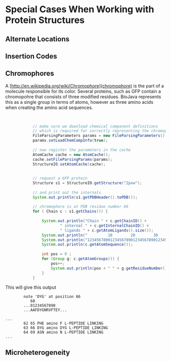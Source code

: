 # Special Cases When Working with Protein Structures

## Alternate Locations

## Insertion Codes

## Chromophores

A [http://en.wikipedia.org/wiki/Chromophore](chromophore) is the part of a molecule responsible for its color. Several proteins, such as GFP contain a chromopohre that consists of three modified residues. BioJava represents this as a single group in terms of atoms, however as three amino acids when creating the amino acid sequences.

```java
			
						
			// make sure we download chemical component definitions
			// which is required for correctly representing the chromophore
			FileParsingParameters params = new FileParsingParameters();			
			params.setLoadChemCompInfo(true);						
			
			// now register the parameters in the cache
			AtomCache cache = new AtomCache();			
			cache.setFileParsingParams(params);						
			StructureIO.setAtomCache(cache);
			
			
			// request a GFP protein
			Structure s1 = StructureIO.getStructure("2pxw");
			
			// and print out the internals
			System.out.println(s1.getPDBHeader().toPDB());
						
			// chromophore is at PDB residue number 66
			for ( Chain c : s1.getChains()) {
			
				System.out.println("Chain " + c.getChainID() + 
						" internal " + c.getInternalChainID() +
						" ligands " + c.getAtomLigands().size());
				System.out.println("         10        20        30        40        50        60");
				System.out.println("1234567890123456789012345678901234567890123456789012345678901234567890");
				System.out.println(c.getAtomSequence());
				
				int pos = 0 ;
				for (Group g: c.getAtomGroups()) {
					pos++;					
					System.out.println(pos + " " + g.getResidueNumber() + " " + g.getPDBName() + " " + g.getType()  + " " + g.getChemComp().getOne_letter_code() + " " + g.getChemComp().getType() );									
				}				
			}
```

This will give this output

```
		note 'DYG' at position 66
           60
		...01234567890
		...AAFDYGNRVFTEY...
		
...
		62 65 PHE amino F L-PEPTIDE LINKING
		63 66 DYG amino DYG L-PEPTIDE LINKING
		64 69 ASN amino N L-PEPTIDE LINKING
...
```

## Microheterogeneity


